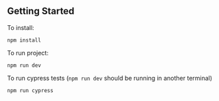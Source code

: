 ## Getting Started

To install:
```
npm install
```

To run project:
```
npm run dev
```

To run cypress tests (`npm run dev` should be running in another terminal)
```
npm run cypress
```